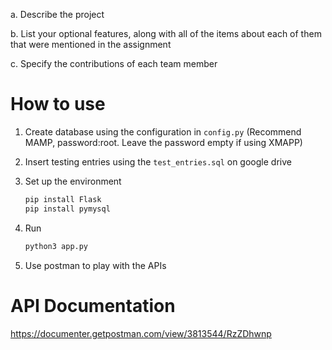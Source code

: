   a. Describe the project

  b.  List your optional features, along with all of the items about each of them that were mentioned in the assignment

  c. Specify the contributions of each team member



# How to use

1. Create database using the configuration in `config.py` (Recommend MAMP, password:root. Leave the password empty if using XMAPP)

2. Insert testing entries using the `test_entries.sql` on google drive

3. Set up the environment

   ```bash
   pip install Flask
   pip install pymysql
   ```

4. Run

   ```bash
   python3 app.py
   ```

5. Use postman to play with the APIs


# API Documentation
https://documenter.getpostman.com/view/3813544/RzZDhwnp
